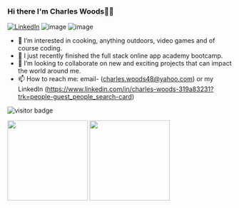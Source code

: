 ### Hi there I'm Charles Woods👋👋

[![LinkedIn](https://img.shields.io/badge/LinkedIn-0077B5?style=for-the-badge&logo=linkedin&logoColor=white)](https://www.linkedin.com/in/charles-woods-319a83231?trk=people-guest_people_search-card)
![image](https://img.shields.io/badge/Windows-0078D6?style=for-the-badge&logo=windows&logoColor=white)
![image](https://user-images.githubusercontent.com/83300311/160930567-0ee9e9bd-3b11-4ba6-9de0-fa8bbc55dcd8.png)


- 👀 I’m interested in cooking, anything outdoors, video games and of course coding.
- 🌱 I just recently finished the full stack online app academy bootcamp.
- 👯 I’m looking to collaborate on new and exciting projects that can impact the world around me.
- 📫 How to reach me: email- (charles.woods48@yahoo.com) or my LinkedIn (https://www.linkedin.com/in/charles-woods-319a83231?trk=people-guest_people_search-card)

![visitor badge](https://visitor-badge.glitch.me/badge?page_id=CWoods2909.visitor-badge&left_color=red&right_color=green) 
<p>
<img height="180em" src="https://github-readme-stats.vercel.app/api?username=CWoods2909&show_icons=true&hide_border=true&&count_private=true&include_all_commits=true" />
<img height="180em" src="https://github-readme-stats.vercel.app/api/top-langs/?username=CWoods2909&layout=compact"(https://github.com/anuraghazra/github-readme-stats)/>
<p>
<!--
**CWoods2909/CWoods2909** is a ✨ _special_ ✨ repository because its `README.md` (this file) appears on your GitHub profile.

Here are some ideas to get you started:

- 🔭 I’m currently working on ...
- 🌱 I’m currently learning ...
- 👯 I’m looking to collaborate on ...
- 🤔 I’m looking for help with ...
- 💬 Ask me about ...
- 📫 How to reach me: ...
- 😄 Pronouns: ...
- ⚡ Fun fact: ...
-->
